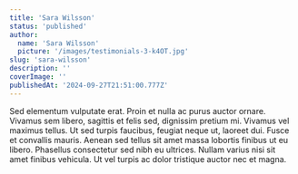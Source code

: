 ```yaml
---
title: 'Sara Wilsson'
status: 'published'
author:
  name: 'Sara Wilsson'
  picture: '/images/testimonials-3-k4OT.jpg'
slug: 'sara-wilsson'
description: ''
coverImage: ''
publishedAt: '2024-09-27T21:51:00.777Z'
---
```


Sed elementum vulputate erat. Proin et nulla ac purus auctor ornare. Vivamus sem libero, sagittis et felis sed, dignissim pretium mi. Vivamus vel maximus tellus. Ut sed turpis faucibus, feugiat neque ut, laoreet dui. Fusce et convallis mauris. Aenean sed tellus sit amet massa lobortis finibus ut eu libero. Phasellus consectetur sed nibh eu ultrices. Nullam varius nisi sit amet finibus vehicula. Ut vel turpis ac dolor tristique auctor nec et magna.
